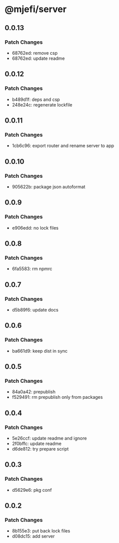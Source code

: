 # @mjefi/server

## 0.0.13

### Patch Changes

- 68762ed: remove csp
- 68762ed: update readme

## 0.0.12

### Patch Changes

- b489d1f: deps and csp
- 248e24c: regenerate lockfile

## 0.0.11

### Patch Changes

- 1cb6c96: export router and rename server to app

## 0.0.10

### Patch Changes

- 905622b: package json autoformat

## 0.0.9

### Patch Changes

- e906edd: no lock files

## 0.0.8

### Patch Changes

- 6fa5583: rm npmrc

## 0.0.7

### Patch Changes

- d5b89f6: update docs

## 0.0.6

### Patch Changes

- ba661d9: keep dist in sync

## 0.0.5

### Patch Changes

- 84a0a42: prepublish
- f529491: rm prepublish only from packages

## 0.0.4

### Patch Changes

- 5e26ccf: update readme and ignore
- 2f0bffc: update readme
- d6de812: try prepare script

## 0.0.3

### Patch Changes

- d5629e6: pkg conf

## 0.0.2

### Patch Changes

- 8b155e3: put back lock files
- d08dc15: add server
